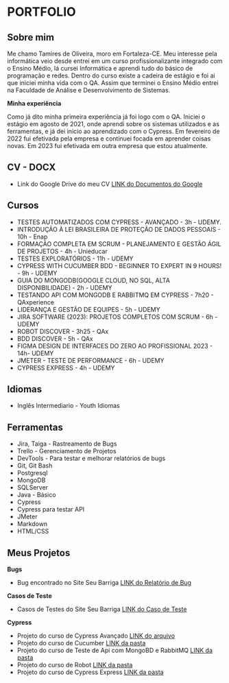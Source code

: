 # PORTFOLIO

## Sobre mim

Me chamo Tamires de Oliveira, moro em Fortaleza-CE. Meu interesse pela informática veio desde entrei em um curso profissionalizante integrado com o Ensino Médio, lá cursei Informática e aprendi tudo do básico de programação e redes. Dentro do curso existe a cadeira de estágio e foi ai que iniciei minha vida com o QA. Assim que terminei o Ensino Médio entrei na Faculdade de Análise e Desenvolvimento de Sistemas.


**Minha experiência**

Como já dito minha primeira experiência já foi logo com o QA. Iniciei o estágio em agosto de 2021, onde aprendi sobre os sistemas utilizados e as ferramentas, e já dei inicio ao aprendizado com o Cypress. Em fevereiro de 2022 fui efetivada pela empresa e continuei focada em aprender coisas novas.
Em 2023 fui efetivada em outra empresa que estou atualmente.

## CV - DOCX

* Link do Google Drive do meu CV [LINK do Documentos do Google](https://docs.google.com/document/d/1YNdzWkB8nrdI6QVRhLTsNoFtWJEO1fJrKh0gVrvFvkc/edit?usp=sharing)

## Cursos

* TESTES AUTOMATIZADOS COM CYPRESS - AVANÇADO - 3h - UDEMY.
* INTRODUÇÃO À LEI BRASILEIRA DE PROTEÇÃO DE DADOS PESSOAIS - 10h - Enap
* FORMAÇÃO COMPLETA EM SCRUM - PLANEJAMENTO E GESTÃO ÁGIL DE PROJETOS - 4h - Unieducar
* TESTES EXPLORATÓRIOS  - 11h - UDEMY
* CYPRESS WITH CUCUMBER BDD - BEGINNER TO EXPERT IN 9 HOURS! - 9h - UDEMY
* GUIA DO MONGODB(GOOGLE CLOUD, NO SQL, ALTA DISPONIBILIDADE) - 2h - UDEMY
* TESTANDO API COM MONGODB E RABBITMQ EM CYPRESS - 7h20 - QAxperience
* LIDERANÇA E GESTÃO DE EQUIPES - 5h - UDEMY
* JIRA SOFTWARE (2023): PROJETOS COMPLETOS COM SCRUM - 6h - UDEMY
* ROBOT DISCOVER - 3h25 - QAx
* BDD DISCOVER - 5h - QAx
* FIGMA DESIGN DE INTERFACES DO ZERO AO PROFISSIONAL 2023 - 14h- UDEMY 
* JMETER - TESTE DE PERFORMANCE - 6h - UDEMY
* CYPRESS EXPRESS - 4h - UDEMY

## Idiomas

* Inglês Intermediario - Youth Idiomas


## Ferramentas

* Jira, Taiga - Rastreamento de Bugs
* Trello - Gerenciamento de Projetos
* DevTools - Para testar e melhorar relatórios de bugs
* Git, Git Bash
* Postgresql
* MongoDB
* SQLServer
* Java - Básico
* Cypress 
* Cypress para testar API
* JMeter
* Markdown
* HTML/CSS

## Meus Projetos

**Bugs**

* Bug encontrado no Site Seu Barriga [LINK do Relatório de Bug](https://drive.google.com/file/d/1koHzNHvtAI7hCWhF-3w9OsI946fA0i8V/view?usp=sharing)


**Casos de Teste**

* Casos de Testes do Site Seu Barriga [LINK do Caso de Teste](https://docs.google.com/spreadsheets/d/1cf1vNmawYpK8TdfnWXfH_LNnm3PlEIHIKsXJsTaIpBI/edit?usp=sharing)

**Cypress**

* Projeto do curso de Cypress Avançado [LINK do arquivo](Curso_Avançado/cypress/e2e/hackernewsStories.cy.js)
* Projeto do curso de Cucumber [LINK da pasta](Curso_BDD)
* Projeto do curso de Teste de Api com MongoBD e RabbitMQ [LINK da pasta](Curso_TesteDeAPI)
* Projeto do curso de Robot [LINK da pasta](WalkDog_Robot)
* Projeto do curso de Cypress Express [LINK da pasta](Curso_CypressExpress)

